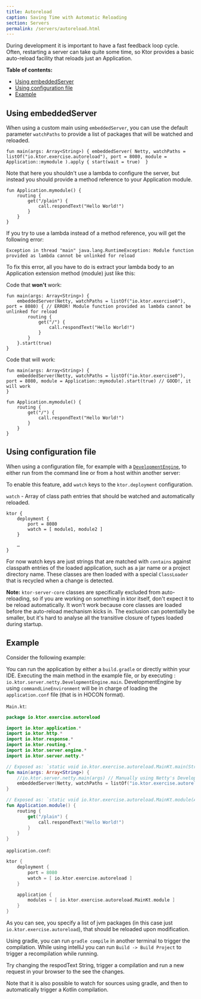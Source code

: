```yaml
---
title: Autoreload
caption: Saving Time with Automatic Reloading  
section: Servers
permalink: /servers/autoreload.html
---
```


During development it is important to have a fast feedback loop cycle. 
Often, restarting a server can take quite some time, so Ktor provides a basic auto-reload facility that
reloads just an Application.

**Table of contents:**

* [Using embeddedServer](#embedded-server)
* [Using configuration file](#configuration-file)
* [Example](#example)

<a id="embedded-server"></a>
## Using embeddedServer

When using a custom main using `embeddedServer`, you can use the default parameter `watchPaths` to provide
a list of packages that will be watched and reloaded.

`fun main(args: Array<String>) {
    embeddedServer(
        Netty,
        watchPaths = listOf("io.ktor.exercise.autoreload"),
        port = 8080,
        module = Application::mymodule
    ).apply { start(wait = true) 
}`

Note that here you shouldn't use a lambda to configure the server, but instead you should provide a method reference to your
Application module.

```
fun Application.mymodule() {
    routing {
        get("/plain") {
            call.respondText("Hello World!")
        }
    }
}
```

If you try to use a lambda instead of a method reference, you will get the following error:
```
Exception in thread "main" java.lang.RuntimeException: Module function provided as lambda cannot be unlinked for reload
```

To fix this error, all you have to do is extract your lambda body to an Application extension method (module) just like this:

Code that **won't** work:
```
fun main(args: Array<String>) {
    embeddedServer(Netty, watchPaths = listOf("io.ktor.exercise0"), port = 8080) { // ERROR! Module function provided as lambda cannot be unlinked for reload
        routing {
            get("/") {
                call.respondText("Hello World!")
            }
        }
    }.start(true)
}
```

Code that will work:
```
fun main(args: Array<String>) {
    embeddedServer(Netty, watchPaths = listOf("io.ktor.exercise0"), port = 8080, module = Application::mymodule).start(true) // GOOD!, it will work
}

fun Application.mymodule() {
    routing {
        get("/") {
            call.respondText("Hello World!")
        }
    }
}
```

<a id="configuration-file"></a>
## Using configuration file

When using a configuration file, for example with a [`DevelopmentEngine`](/servers/engine.html), to either run
from the command line or from a host within another server: 

To enable this feature, add `watch` keys to the `ktor.deployment` configuration. 

`watch` - Array of class path entries that should be watched and automatically reloaded.

```
ktor {
    deployment {
        port = 8080
        watch = [ module1, module2 ]
    }
    
    …
}
```

For now watch keys are just strings that are matched with `contains` against classpath entries of the loaded 
application, such as a jar name or a project directory name. 
These classes are then loaded with a special `ClassLoader` that is recycled when a change is detected.

**Note:** `ktor-server-core` classes are specifically excluded from auto-reloading, so if you are working on something in ktor itself, 
don't expect it to be reload automatically. It won't work because core classes are loaded before the auto-reload mechanism kicks in. 
The exclusion can potentially be smaller, but it's hard to analyse all the transitive closure of types loaded during
startup.

<a id="example"></a>
## Example

Consider the following example:

You can run the application by either a `build.gradle` or directly within your IDE.
Executing the main method in the example file, or by executing : `io.ktor.server.netty.DevelopmentEngine.main`.
DevelopmentEngine by using `commandLineEnvironment` will be in charge of loading the `application.conf` file (that is in HOCON format).

`Main.kt`:
```kotlin
package io.ktor.exercise.autoreload

import io.ktor.application.*
import io.ktor.http.*
import io.ktor.response.*
import io.ktor.routing.*
import io.ktor.server.engine.*
import io.ktor.server.netty.*

// Exposed as: `static void io.ktor.exercise.autoreload.MainKt.main(String[] args)`
fun main(args: Array<String>) {
    //io.ktor.server.netty.main(args) // Manually using Netty's DevelopmentEngine
    embeddedServer(Netty, watchPaths = listOf("io.ktor.exercise.autoreload"), port = 8080, module = Application::module).apply { start(wait = true) 
}

// Exposed as: `static void io.ktor.exercise.autoreload.MainKt.module(Application receiver)`
fun Application.module() {
    routing {
        get("/plain") {
            call.respondText("Hello World!")
        }
    }
}
```

`application.conf`:
```kotlin
ktor {
    deployment {
        port = 8080
        watch = [ io.ktor.exercise.autoreload ]
    }

    application {
        modules = [ io.ktor.exercise.autoreload.MainKt.module ]
    }
}
```

As you can see, you specify a list of jvm packages (in this case just `io.ktor.exercise.autoreload`), that should
be reloaded upon modification.

Using gradle, you can run `gradle compile` in another terminal to trigger the compilation.
While using intelliJ you can run `Build -> Build Project` to trigger a recompilation while running.

Try changing the respodText String, trigger a compilation and run a new request in your browser to the see the changes.

Note that it is also possible to watch for sources using gradle, and then to automatically trigger a Kotlin compilation. 
